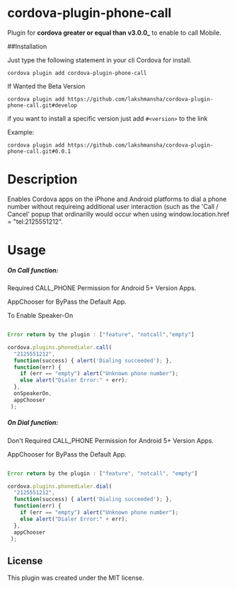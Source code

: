 # cordova-plugin-phone-call
Plugin for **cordova greater or equal than v3.0.0_** to enable to call Mobile.

##Installation

Just type the following statement in your cli Cordova for install.

`cordova plugin add cordova-plugin-phone-call`

If Wanted the Beta Version

`cordova plugin add https://github.com/lakshmansha/cordova-plugin-phone-call.git#develop`

if you want to install a specific version just add `#<version>` to the link

Example:

`cordova plugin add https://github.com/lakshmansha/cordova-plugin-phone-call.git#0.0.1`

Description
===========
Enables Cordova apps on the iPhone and Android platforms
to dial a phone number without requireing additional user
interaction (such as the 'Call / Cancel' popup that ordinarilly 
would occur when using window.location.href = "tel:2125551212".


Usage
=====

##### On Call function: 

Required CALL_PHONE Permission for Android 5+ Version Apps.

AppChooser for ByPass the Default App.

To Enable Speaker-On

```javascript

Error return by the plugin : ["feature", "notcall","empty"]

cordova.plugins.phonedialer.call(  
  "2125551212", 
  function(success) { alert('Dialing succeeded'); }, 
  function(err) {
    if (err == "empty") alert("Unknown phone number");
    else alert("Dialer Error:" + err);    
  },  
  onSpeakerOn,
  appChooser
 );

```


##### On Dial function: 

Don't Required CALL_PHONE Permission for Android 5+ Version Apps.

AppChooser for ByPass the Default App.

```javascript

Error return by the plugin : ["feature", "notcall", "empty"]

cordova.plugins.phonedialer.dial(
  "2125551212", 
  function(success) { alert('Dialing succeeded'); },
  function(err) {
    if (err == "empty") alert("Unknown phone number");
    else alert("Dialer Error:" + err);    
  },
  appChooser
 );

```

## License

This plugin was created under the MIT license.
